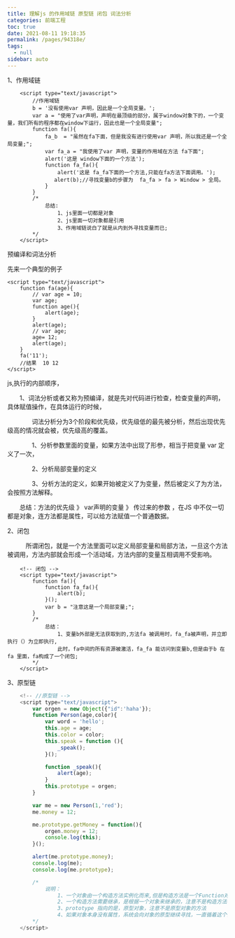 ```yaml
---
title: 理解js 的作用域链 原型链 闭包 词法分析
categories: 前端工程
toc: true
date: 2021-08-11 19:18:35
permalink: /pages/94318e/
tags: 
  - null
sidebar: auto
---
```


1、作用域链　　


```
    <script type="text/javascript">
        //作用域链
        b = '没有使用var 声明，因此是一个全局变量。';
        var a = "使用了var声明，声明在最顶级的部分，属于window对象下的，一个变量，我们所有的程序都在window下运行，因此也是一个全局变量";
        function fa(){
            fa_b  = "虽然在fa下面，但是我没有进行使用var 声明，所以我还是一个全局变量;";
            var fa_a = "我使用了var 声明，变量的作用域在方法 fa下面";
            alert('这是 window下面的一个方法');    
            function fa_fa(){
                alert('这是 fa_fa下面的一个方法,只能在fa方法下面调用。');
　　　　　　　　　alert(b);//寻找变量b的步骤为  fa_fa > fa > Window > 全局。    
            }
        }
        /*
            总结:
                1、js里面一切都是对象    
                2、js里面一切对象都是引用
                3、作用域链说白了就是从内到外寻找变量而已;    
        */
    </script>
```


 预编译和词法分析

先来一个典型的例子


```
<script type="text/javascript">
    function fa(age){
        // var age = 10;
        var age;
        function age(){
            alert(age);
        }
        alert(age);
        // var age;
        age= 12;
        alert(age);
    }
    fa('11');
    //结果  10 12
</script>
```

js,执行的内部顺序，

　　1、词法分析或者又称为预编译，就是先对代码进行检查，检查变量的声明，具体赋值操作，在具体运行的时候，

　　　　词法分析分为3个阶段和优先级，优先级低的最先被分析，然后出现优先级高的情况就会被，优先级高的覆盖。

　　　　1、分析参数里面的变量，如果方法中出现了形参，相当于把变量 var 定义了一次，

　　　　2、分析局部变量的定义

　　　　3、分析方法的定义，如果开始被定义了为变量，然后被定义了为方法，会按照方法解释。

　　总结：方法的优先级 》  var声明的变量 》 传过来的参数 ，在JS 中不仅一切都是对象，连方法都是属性，可以给方法赋值一个普通数据。

2、闭包

　　　所谓闭包，就是一个方法里面可以定义局部变量和局部方法，一旦这个方法被调用，方法内部就会形成一个活动域，方法内部的变量互相调用不受影响。


```
    <!-- 闭包 -->
    <script type="text/javascript">
        function fa(){
            function fa_fa(){
                alert(b);
            }();
            var b = "注意这是一个局部变量;";
        }
        /*
            总结：
                1、变量b外部是无法获取到的,方法fa 被调用时，fa_fa被声明，并立即执行（）为立即执行,
                此时，fa中间的所有资源被激活，fa_fa 能访问到变量b,但是由于b 在fa 里面，fa构成了一个闭包;
        */
    </script>
```


3、原型链

```javascript
    <!-- //原型链 -->
    <script type="text/javascript">
        var orgen = new Object({"id":'haha'});
        function Person(age,color){
            var word = 'hello';
            this.age = age;
            this.color = color;
            this.speak = function (){
                _speak();
            }();

            function _speak(){
                alert(age);
            }
            this.prototype = orgen;
        }    

        var me = new Person(1,'red');
        me.money = 12;

        me.prototype.getMoney = function(){
            orgen.money = 12;
            console.log(this);
        }();

        alert(me.prototype.money);
        console.log(me);
        console.log(me.prototype);    

        /*
            说明：
                1、一个对象由一个构造方法实例化而来,但是构造方法是一个Function对象。
                2、一个构造方法需要继承，是根据一个对象来继承的，注意不是构造方法、
                3、prototype 指向的是，原型对象，注意不是原型对象的方法
                4、如果对象本身没有属性，系统会向对象的原型继续寻找，一直循着这个链条寻找，这就是原型链
        */
    </script>
```